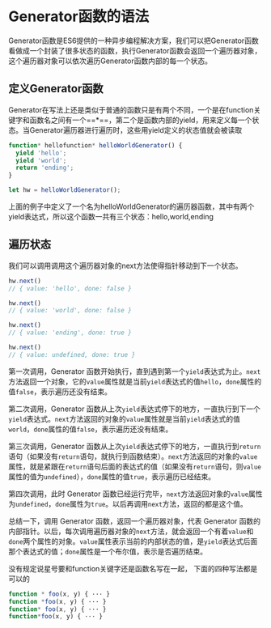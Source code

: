 # Generator函数的语法

Generator函数是ES6提供的一种异步编程解决方案，我们可以把Generator函数看做成一个封装了很多状态的函数，执行Generator函数会返回一个遍历器对象，这个遍历器对象可以依次遍历Generator函数内部的每一个状态。

## 定义Generator函数

Generator在写法上还是类似于普通的函数只是有两个不同，一个是在function关键字和函数名之间有一个==*==，第二个是函数内部的yield，用来定义每一个状态。当Generator遍历器进行遍历时，这些用yield定义的状态值就会被读取

```js
function* hellofunction* helloWorldGenerator() {
  yield 'hello';
  yield 'world';
  return 'ending';
}

let hw = helloWorldGenerator();
```

上面的例子中定义了一个名为helloWorldGenerator的遍历器函数，其中有两个yield表达式，所以这个函数一共有三个状态：hello,world,ending

## 遍历状态

我们可以调用调用这个遍历器对象的next方法使得指针移动到下一个状态。

```js
hw.next()
// { value: 'hello', done: false }

hw.next()
// { value: 'world', done: false }

hw.next()
// { value: 'ending', done: true }

hw.next()
// { value: undefined, done: true }
```

第一次调用，Generator 函数开始执行，直到遇到第一个`yield`表达式为止。`next`方法返回一个对象，它的`value`属性就是当前`yield`表达式的值`hello`，`done`属性的值`false`，表示遍历还没有结束。

第二次调用，Generator 函数从上次`yield`表达式停下的地方，一直执行到下一个`yield`表达式。`next`方法返回的对象的`value`属性就是当前`yield`表达式的值`world`，`done`属性的值`false`，表示遍历还没有结束。

第三次调用，Generator 函数从上次`yield`表达式停下的地方，一直执行到`return`语句（如果没有`return`语句，就执行到函数结束）。`next`方法返回的对象的`value`属性，就是紧跟在`return`语句后面的表达式的值（如果没有`return`语句，则`value`属性的值为`undefined`），`done`属性的值`true`，表示遍历已经结束。

第四次调用，此时 Generator 函数已经运行完毕，`next`方法返回对象的`value`属性为`undefined`，`done`属性为`true`。以后再调用`next`方法，返回的都是这个值。

总结一下，调用 Generator 函数，返回一个遍历器对象，代表 Generator 函数的内部指针。以后，每次调用遍历器对象的`next`方法，就会返回一个有着`value`和`done`两个属性的对象。`value`属性表示当前的内部状态的值，是`yield`表达式后面那个表达式的值；`done`属性是一个布尔值，表示是否遍历结束。

没有规定说星号要和function关键字还是函数名写在一起， 下面的四种写法都是可以的

```javascript
function * foo(x, y) { ··· }
function *foo(x, y) { ··· }
function* foo(x, y) { ··· }
function*foo(x, y) { ··· }
```